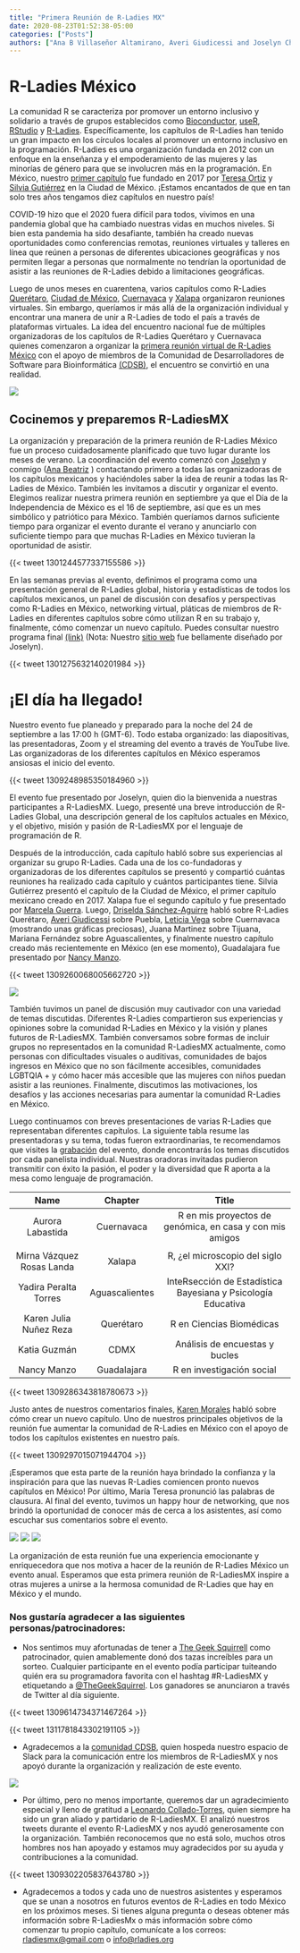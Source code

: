 ```yaml
---
title: "Primera Reunión de R-Ladies MX"
date: 2020-08-23T01:52:38-05:00
categories: ["Posts"]
authors: ["Ana B Villaseñor Altamirano, Averi Giudicessi and Joselyn Chávez"]
---
```


# R-Ladies México

La comunidad R se caracteriza por promover un entorno inclusivo y solidario a través de grupos establecidos como [Bioconductor](https://www.bioconductor.org), [useR](https://user2021.r-project.org), [RStudio](https://rstudio.com) y [R-Ladies](https://rladies.org). Específicamente, los capítulos de R-Ladies han tenido un gran impacto en los círculos locales al promover un entorno inclusivo en la programación. R-Ladies es una organización fundada en 2012 con un enfoque en la enseñanza y el empoderamiento de las mujeres y las minorías de género para que se involucren más en la programación. En México, nuestro [primer capítulo](https://rladiesmx.netlify.app/author/r-ladies-cdmx/)
fue fundado en 2017 por [Teresa Ortiz](https://rladiesmx.netlify.app/author/maria-teresa-ortiz-ma/) y [Silvia Gutiérrez](https://rladiesmx.netlify.app/author/silvia-gutierrez-de-la-torre/) en la Ciudad de México. ¡Estamos encantados de que en tan solo tres años tengamos diez capítulos en nuestro país!

COVID-19 hizo que el 2020 fuera difícil para todos, vivimos en una pandemia global que ha cambiado nuestras vidas en muchos niveles. Si bien esta pandemia ha sido desafiante, también ha creado nuevas oportunidades como conferencias remotas, reuniones virtuales y talleres en línea que reúnen a personas de diferentes ubicaciones geográficas y nos permiten llegar a personas que normalmente no tendrían la oportunidad de asistir a las reuniones de R-Ladies debido a limitaciones geográficas.

Luego de unos meses en cuarentena, varios capítulos como R-Ladies [Querétaro](https://rladiesmx.netlify.app/author/r-ladies-queretaro/), [Ciudad de México](https://rladiesmx.netlify.app/author/r-ladies-cdmx/), [Cuernavaca](https://rladiesmx.netlify.app/author/r-ladies-cuernavaca/) y [Xalapa](https://rladiesmx.netlify.app/author/r-ladies-xalapa/) organizaron reuniones virtuales. Sin embargo, queríamos ir más allá de la organización individual y encontrar una manera de unir a R-Ladies de todo el país a través de plataformas virtuales. La idea del encuentro nacional fue de múltiples organizadoras de los capítulos de R-Ladies Querétaro y Cuernavaca quienes comenzaron a organizar la [primera reunión virtual de R-Ladies México](https://rladiesmx.netlify.app/talk/2020-08-23-encuentro2020/) con el apoyo de miembros de la Comunidad de Desarrolladores de Software para Bioinformática [(CDSB)](https://comunidadbioinfo.github.io/es/), el encuentro se convirtió en una realidad.

[<img src= "https://github.com/RladiesMX/rladiesmxsource/blob/master/assets/images/rmxallisonhorst.png?raw=true" /> ](https://github.com/allisonhorst/stats-illustrations)

## Cocinemos y preparemos R-LadiesMX

La organización y preparación de la primera reunión de R-Ladies México fue un proceso cuidadosamente planificado que tuvo lugar durante los meses de verano. La coordinación del evento comenzó con [Joselyn](https://rladiesmx.netlify.app/author/joselyn-chavez/) y conmigo ([Ana Beatriz](https://rladiesmx.netlify.app/author/ana-beatriz-villasenor/) ) contactando primero a todas las organizadoras de los capítulos mexicanos y haciéndoles saber la idea de reunir a todas las R-Ladies de México. También les invitamos a discutir y organizar el evento. Elegimos realizar nuestra primera reunión en septiembre ya que el Día de la Independencia de México es el 16 de septiembre, así que es un mes simbólico y patriótico para México. También queríamos darnos suficiente tiempo para organizar el evento durante el verano y anunciarlo con suficiente tiempo para que muchas R-Ladies en México tuvieran la oportunidad de asistir.


{{< tweet 1301244577337155586 >}}

En las semanas previas al evento, definimos el programa como una presentación general de R-Ladies global, historia y estadísticas de todos los capítulos mexicanos, un panel de discusión con desafíos y perspectivas como R-Ladies en México, networking virtual, pláticas de miembros de R-Ladies en diferentes capítulos sobre cómo utilizan R en su trabajo y, finalmente, cómo comenzar un nuevo capítulo. Puedes consultar nuestro programa final  [(link)](https://rladiesmx.netlify.app/en/talk/2020-08-23-meeting2020/) (Nota: Nuestro [sitio web](https://rladiesmx.netlify.app) fue bellamente diseñado por Joselyn). 

{{< tweet 1301275632140201984 >}}


# ¡El día ha llegado!

Nuestro evento fue planeado y preparado para la noche del 24 de septiembre a las 17:00 h (GMT-6). Todo estaba organizado: las diapositivas, las presentadoras, Zoom y el streaming del evento a través de YouTube live. Las organizadoras de los diferentes capítulos en México esperamos ansiosas el inicio del evento.

{{< tweet 1309248985350184960 >}}

El evento fue presentado por Joselyn, quien dio la bienvenida a nuestras participantes a R-LadiesMX. Luego, presenté una breve introducción de R-Ladies Global, una descripción general de los capítulos actuales en México, y el objetivo, misión y pasión de R-LadiesMX por el lenguaje de programación de R.

Después de la introducción, cada capítulo habló sobre sus experiencias al organizar su grupo R-Ladies. Cada una de los co-fundadoras y organizadoras de los diferentes capítulos se presentó y compartió cuántas reuniones ha realizado cada capítulo y cuántos participantes tiene. Silvia Gutiérrez presentó el capítulo de la Ciudad de México, el primer capítulo mexicano creado en 2017. Xalapa fue el segundo capítulo y fue presentado por [Marcela Guerra](https://rladiesmx.netlify.app/author/marcela-dolores-guerra-osorno/). Luego, [Driselda Sánchez-Aguirre](https://rladiesmx.netlify.app/author/driselda-sanchez-aguirre/) habló sobre R-Ladies Querétaro, [Averi Giudicessi](https://rladiesmx.netlify.app/author/averi-giudicessi/) sobre Puebla, [Leticia Vega](https://rladiesmx.netlify.app/author/leticia-vega-alvarado-ph.d./) sobre Cuernavaca (mostrando unas gráficas preciosas), Juana Martinez sobre Tijuana, Mariana Fernández sobre Aguascalientes, y finalmente nuestro capítulo creado más recientemente en México (en ese momento), Guadalajara fue presentado por [Nancy Manzo](https://rladiesmx.netlify.app/author/nancy-manzo/).

{{< tweet 1309260068005662720 >}}

<img src= "https://github.com/RladiesMX/rladiesmxsource/blob/master/assets/images/rladiesMXmembers.png?raw=true" />


También tuvimos un panel de discusión muy cautivador con una variedad de temas discutidas. Diferentes R-Ladies compartieron sus experiencias y opiniones sobre la comunidad R-Ladies en México y la visión y planes futuros de R-LadiesMX. También conversamos sobre formas de incluir grupos no representados en la comunidad R-LadiesMX actualmente, como personas con dificultades visuales o auditivas, comunidades de bajos ingresos en México que no son fácilmente accesibles, comunidades LGBTQIA + y cómo hacer más accesible que las mujeres con niños puedan asistir a las reuniones. Finalmente, discutimos las motivaciones, los desafíos y las acciones necesarias para aumentar la comunidad R-Ladies en México.

Luego continuamos con breves presentaciones de varias R-Ladies que representaban diferentes capítulos. La siguiente tabla resume las presentadoras y su tema, todas fueron extraordinarias, te recomendamos que visites la [grabación](https://www.youtube.com/watch?v=Pa1AVNRj-uk) del evento, donde encontrarás los temas discutidos por cada panelista individual. Nuestras oradoras invitadas pudieron transmitir con éxito la pasión, el poder y la diversidad que R aporta a la mesa como lenguaje de programación.



|            Name           |     Chapter    |                              Title                             |
|:-------------------------:|:--------------:|:--------------------------------------------------------------:|
|     Aurora Labastida      |   Cuernavaca   |     R en mis proyectos de genómica, en casa y con mis amigos
     |
| Mirna Vázquez Rosas Landa |     Xalapa     |             R, ¿el microscopio del siglo XXI?             |
|   Yadira Peralta Torres   | Aguascalientes | InteRsección de Estadística Bayesiana y Psicología Educativa |
|   Karen Julia Nuñez Reza  |    Querétaro   |                    R en Ciencias Biomédicas                   |
|        Katia Guzmán       |      CDMX      |                    Análisis de encuestas y bucles                   |
|        Nancy Manzo        |   Guadalajara  |                      R en investigación social                      |


{{< tweet 1309286343818780673 >}}


Justo antes de nuestros comentarios finales, [Karen Morales](https://rladiesmx.netlify.app/author/karen-morales/) habló sobre cómo crear un nuevo capítulo. Uno de nuestros principales objetivos de la reunión fue aumentar la comunidad de R-Ladies en México con el apoyo de todos los capítulos existentes en nuestro país. 

{{< tweet 1309297015071944704 >}}

¡Esperamos que esta parte de la reunión haya brindado la confianza y la inspiración para que las nuevas R-Ladies comiencen pronto nuevos capítulos en México! Por último, María Teresa pronunció las palabras de clausura. Al final del evento, tuvimos un happy hour de networking, que nos brindó la oportunidad de conocer más de cerca a los asistentes, así como escuchar sus comentarios sobre el evento.


<img src= "https://github.com/RladiesMX/rladiesmxsource/blob/master/assets/images/rladiesmx2020_1.png?raw=true" />

<img src= "https://github.com/RladiesMX/rladiesmxsource/blob/master/assets/images/rladiesmx2020_2.png?raw=true" />

<img src= "https://github.com/RladiesMX/rladiesmxsource/blob/master/assets/images/rladiesmx2020_3.png?raw=true" />


La organización de esta reunión fue una experiencia emocionante y enriquecedora que nos motiva a hacer de la reunión de R-Ladies México un evento anual. Esperamos que esta primera reunión de R-LadiesMX inspire a otras mujeres a unirse a la hermosa comunidad de R-Ladies que hay en México y el mundo.

### Nos gustaría agradecer a las siguientes personas/patrocinadores:

* Nos sentimos muy afortunadas de tener a [The Geek Squirrell](https://www.thegeeksquirrel.com/) como patrocinador, quien amablemente donó dos tazas increíbles para un sorteo. Cualquier participante en el evento podía participar tuiteando quién era su programadora favorita con el hashtag #R-LadiesMX y etiquetando a [@TheGeekSquirrel](https://twitter.com/TheGeekSquirrel). Los ganadores se anunciaron a través de Twitter al día siguiente.


 {{< tweet 1309614734371467264 >}}

 {{< tweet 1311781843302191105 >}}

* Agradecemos a la [comunidad CDSB](https://comunidadbioinfo.github.io/es), quien hospeda nuestro espacio de Slack para la comunicación entre los miembros de R-LadiesMX y nos apoyó durante la organización y realización de este evento.

[<img src="https://github.com/ComunidadBioInfo/cdsbsource/blob/master/assets/images/logo.png?raw=true" />](http://comunidadbioinfo.github.io/)

* Por último, pero no menos importante, queremos dar un agradecimiento especial y lleno de gratitud a [Leonardo Collado-Torres](http://lcolladotor.github.io), quien siempre ha sido un gran aliado y partidario de R-LadiesMX. Él analizó nuestros tweets durante el evento R-LadiesMX y nos ayudó generosamente con la organización. También reconocemos que no está solo, muchos otros hombres nos han apoyado y estamos muy agradecidos por su ayuda y contribuciones a la comunidad.

{{< tweet 1309302205837643780 >}}

* Agradecemos a todos y cada uno de nuestros asistentes y esperamos que se unan a nosotros en futuros eventos de R-Ladies en todo México en los próximos meses. Si tienes alguna pregunta o deseas obtener más información sobre R-LadiesMx o más información sobre cómo comenzar tu propio capítulo, comunícate a los correos: rladiesmx@gmail.com o info@rladies.org
